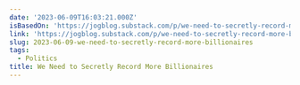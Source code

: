 ```yaml
---
date: '2023-06-09T16:03:21.000Z'
isBasedOn: 'https://jogblog.substack.com/p/we-need-to-secretly-record-more-billionaires'
link: 'https://jogblog.substack.com/p/we-need-to-secretly-record-more-billionaires'
slug: 2023-06-09-we-need-to-secretly-record-more-billionaires
tags:
  - Politics
title: We Need to Secretly Record More Billionaires
---
```


